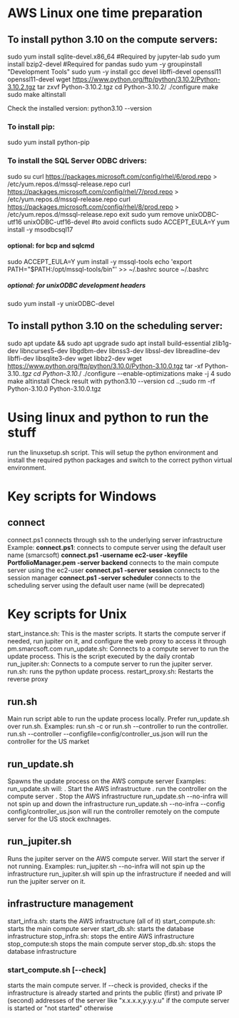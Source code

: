 # AWS Linux one time preparation
## To install python 3.10 on the compute servers:
sudo yum install sqlite-devel.x86_64 #Required by jupyter-lab
sudo yum install bzip2-devel  #Required for pandas 
sudo yum -y groupinstall "Development Tools"
sudo yum -y install gcc devel libffi-devel openssl11 openssl11-devel
wget https://www.python.org/ftp/python/3.10.2/Python-3.10.2.tgz
tar zxvf Python-3.10.2.tgz
cd Python-3.10.2/
./configure
make
sudo make altinstall

Check the installed version:
python3.10 --version

### To install pip:
sudo yum install python-pip

### To install the SQL Server ODBC drivers:
sudo su
curl https://packages.microsoft.com/config/rhel/6/prod.repo > /etc/yum.repos.d/mssql-release.repo
curl https://packages.microsoft.com/config/rhel/7/prod.repo > /etc/yum.repos.d/mssql-release.repo
curl https://packages.microsoft.com/config/rhel/8/prod.repo > /etc/yum.repos.d/mssql-release.repo
exit
sudo yum remove unixODBC-utf16 unixODBC-utf16-devel #to avoid conflicts
sudo ACCEPT_EULA=Y yum install -y msodbcsql17
#### optional: for bcp and sqlcmd
sudo ACCEPT_EULA=Y yum install -y mssql-tools
echo 'export PATH="$PATH:/opt/mssql-tools/bin"' >> ~/.bashrc
source ~/.bashrc
##### optional: for unixODBC development headers
sudo yum install -y unixODBC-devel

## To install python 3.10 on the scheduling server:
sudo apt update && sudo apt upgrade
sudo apt install build-essential zlib1g-dev libncurses5-dev libgdbm-dev libnss3-dev libssl-dev libreadline-dev libffi-dev libsqlite3-dev wget libbz2-dev
wget https://www.python.org/ftp/python/3.10.0/Python-3.10.0.tgz
tar -xf Python-3.10.*.tgz
cd Python-3.10.*/
./configure --enable-optimizations
make -j 4
sudo make altinstall
Check result with python3.10 --version
cd ..;sudo rm -rf Python-3.10.0 Python-3.10.0.tgz



# Using linux and python to run the stuff
run the linuxsetup.sh script. This will setup the python environment and install the required python packages and switch to the correct python virtual environment.

# Key scripts for Windows
## connect
connect.ps1 connects through ssh to the underlying server infrastructure
Example:
**connect.ps1**: connects to compute server using the default user name (smarcsoft)
**connect.ps1 -username ec2-user -keyfile PortfolioManager.pem -server backend** connects to the main compute server using the ec2-user
**connect.ps1 -server session** connects to the session manager
**connect.ps1 -server scheduler** connects to the scheduling server using the default user name (will be deprecated)


# Key scripts for Unix
start_instance.sh: This is the master scripts. It starts the compute server if needed, run jupiter on it, and configure the web proxy to access it through pm.smarcsoft.com
run_update.sh: Connects to a compute server to run the update process. This is the script executed by the daily crontab
run_jupiter.sh: Connects to a compute server to run the jupiter server.
run.sh: runs the python update process.
restart_proxy.sh: Restarts the reverse proxy

## run.sh
Main run script able to run the update process locally. Prefer run_update.sh over run.sh.
Examples: 
run.sh -c or run.sh --controller to run the controller.
run.sh --controller --configfile=config/controller_us.json will run the controller for the US market

## run_update.sh
Spawns the update process on the AWS compute server
Examples:
run_update.sh will:
    . Start the AWS infrastructure
    . run the controller on the compute server
    . Stop the AWS infrastructure
run_update.sh --no-infra will not spin up and down the infrastructure
run_update.sh --no-infra --config config/controller_us.json will run the controller remotely on the compute server for the US stock exchnages.

## run_jupiter.sh
Runs the jupiter server on the AWS compute server. Will start the server if not running.
Examples:
run_jupiter.sh --no-infra will not spin up the infrastructure
run_jupiter.sh will spin up the infrastructure if needed and will run the jupiter server on it.

## infrastructure management
start_infra.sh: starts the AWS infrastructure (all of it)
start_compute.sh: starts the main compute server
start_db.sh: starts the database infrastructure
stop_infra.sh: stops the entire AWS infrastructure
stop_compute:sh stops the main compute server
stop_db.sh: stops the database infrastructure

### start_compute.sh [--check]
starts the main compute server. If --check is provided, checks if the infrastructure is already started and prints the public (first) and private IP (second) addresses of the server like "x.x.x.x,y.y.y.u" if the compute server is started or "not started" otherwise